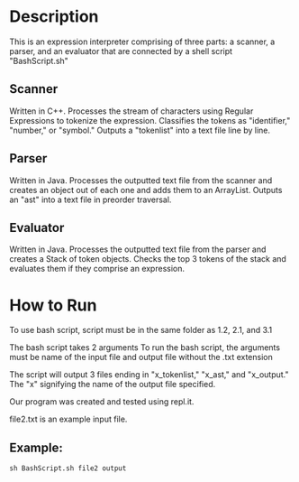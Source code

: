 # Description
This is an expression interpreter comprising of three parts: a scanner, a parser, and an evaluator that are connected by a shell script "BashScript.sh"
## Scanner
Written in C++.  Processes the stream of characters using Regular Expressions to tokenize the expression.  Classifies the tokens as "identifier," "number," or "symbol."  Outputs a "tokenlist" into a text file line by line.
## Parser
Written in Java.  Processes the outputted text file from the scanner and creates an object out of each one and adds them to an ArrayList.  Outputs an "ast" into a text file in preorder traversal.
## Evaluator
Written in Java.  Processes the outputted text file from the parser and creates a Stack of token objects.  Checks the top 3 tokens of the stack and evaluates them if they comprise an expression.
# How to Run
To use bash script, script must be in the same folder as 1.2, 2.1, and 3.1

The bash script takes 2 arguments
To run the bash script, the arguments must be name of the input file and output file without the .txt extension

The script will output 3 files ending in "x_tokenlist," "x_ast," and "x_output."  The "x" signifying the name of the output file specified.

Our program was created and tested using repl.it.

file2.txt is an example input file.

## Example:
```
sh BashScript.sh file2 output
```

